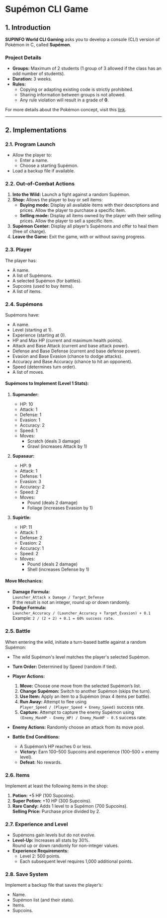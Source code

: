 # Supémon CLI Game

## 1. Introduction 
**SUPINFO World CLI Gaming** asks you to develop a console (CLI) version of Pokémon in C, called **Supémon**.  

### Project Details
- **Groups:** Maximum of 2 students (1 group of 3 allowed if the class has an odd number of students).
- **Duration:** 3 weeks.
- **Rules:**
  - Copying or adapting existing code is strictly prohibited.
  - Sharing information between groups is not allowed.
  - Any rule violation will result in a grade of **0**.

For more details about the Pokémon concept, visit this [link](https://www.pokemon.com).

---

## 2. Implementations

### 2.1. Program Launch
- Allow the player to:
  - Enter a name.
  - Choose a starting Supémon.
- Load a backup file if available.

### 2.2. Out-of-Combat Actions
1. **Into the Wild:** Launch a fight against a random Supémon.
2. **Shop:** Allows the player to buy or sell items:
   - **Buying mode:** Display all available items with their descriptions and prices. Allow the player to purchase a specific item.
   - **Selling mode:** Display all items owned by the player with their selling prices. Allow the player to sell a specific item.
3. **Supémon Center:** Display all player’s Supémons and offer to heal them (free of charge).
4. **Leave the Game:** Exit the game, with or without saving progress.

### 2.3. Player
The player has:
- A name.
- A list of Supémons.
- A selected Supémon (for battles).
- Supcoins (used to buy items).
- A list of items.

### 2.4. Supémons
Supémons have:
- A name.
- Level (starting at 1).
- Experience (starting at 0).
- HP and Max HP (current and maximum health points).
- Attack and Base Attack (current and base attack power).
- Defense and Base Defense (current and base defense power).
- Evasion and Base Evasion (chance to dodge attacks).
- Accuracy and Base Accuracy (chance to hit an opponent).
- Speed (determines turn order).
- A list of moves.

#### Supémons to Implement (Level 1 Stats):
1. **Supmander:**
   - HP: 10
   - Attack: 1
   - Defense: 1
   - Evasion: 1
   - Accuracy: 2
   - Speed: 1
   - Moves:
     - Scratch (deals 3 damage)
     - Grawl (increases Attack by 1)

2. **Supasaur:**
   - HP: 9
   - Attack: 1
   - Defense: 1
   - Evasion: 3
   - Accuracy: 2
   - Speed: 2
   - Moves:
     - Pound (deals 2 damage)
     - Foliage (increases Evasion by 1)

3. **Supirtle:**
   - HP: 11
   - Attack: 1
   - Defense: 2
   - Evasion: 2
   - Accuracy: 1
   - Speed: 2
   - Moves:
     - Pound (deals 2 damage)
     - Shell (increases Defense by 1)

#### Move Mechanics:
- **Damage Formula:**  
  `Launcher_Attack x Damage / Target_Defense`  
  If the result is not an integer, round up or down randomly.
- **Dodge Formula:**  
  `Launcher_Accuracy / (Launcher_Accuracy + Target_Evasion) + 0.1`  
  Example: `2 / (2 + 2) + 0.1 = 60% success rate`.

### 2.5. Battle
When entering the wild, initiate a turn-based battle against a random Supémon:
- The wild Supémon's level matches the player's selected Supémon.
- **Turn Order:** Determined by Speed (random if tied).
- **Player Actions:**
  1. **Move:** Choose one move from the selected Supémon’s list.
  2. **Change Supémon:** Switch to another Supémon (skips the turn).
  3. **Use Item:** Apply an item to a Supémon (max 4 items per battle).
  4. **Run Away:** Attempt to flee using  
     `Player_Speed / (Player_Speed + Enemy_Speed)` success rate.
  5. **Capture:** Attempt to capture the enemy Supémon using  
     `(Enemy_MaxHP - Enemy_HP) / Enemy_MaxHP - 0.5` success rate.

- **Enemy Actions:** Randomly choose an attack from its move pool.
- **Battle End Conditions:**
  - A Supémon’s HP reaches 0 or less.
  - **Victory:** Earn 100–500 Supcoins and experience (100–500 × enemy level).
  - **Defeat:** No rewards.

### 2.6. Items
Implement at least the following items in the shop:
1. **Potion:** +5 HP (100 Supcoins).
2. **Super Potion:** +10 HP (300 Supcoins).
3. **Rare Candy:** Adds 1 level to a Supémon (700 Supcoins).  
   **Selling Price:** Purchase price divided by 2.

### 2.7. Experience and Level
- Supémons gain levels but do not evolve.
- **Level-Up:** Increases all stats by 30%.  
  Round up or down randomly for non-integer values.
- **Experience Requirements:**  
  - Level 2: 500 points.  
  - Each subsequent level requires 1,000 additional points.

### 2.8. Save System
Implement a backup file that saves the player’s:
- Name.
- Supémon list (and their stats).
- Items.
- Supcoins.
